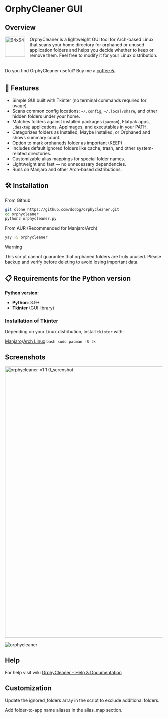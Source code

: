 # OrphyCleaner GUI

## Overview
<img width="64" height="64" alt="64x64" src="https://github.com/user-attachments/assets/ab88f709-2ab5-446d-8219-2f50f1920540" align="left" style="margin-right:15px"/>

OrphyCleaner is a lightweight GUI tool for Arch-based Linux that scans your home directory for orphaned or unused application folders and helps you decide whether to keep or remove them. Feel free to modify it for your Linux distribution. <br /> <br />

Do you find OrphyCleaner useful? Buy me a [coffee ☕](https://ko-fi.com/dodog)

## 🚀 Features

- Simple GUI built with Tkinter (no terminal commands required for usage).
- Scans common config locations: `~/.config`, `~/.local/share`, and other hidden folders under your home.
- Matches folders against installed packages (`pacman`), Flatpak apps, `.desktop` applications, AppImages, and executables in your PATH.
- Categorizes folders as Installed, Maybe Installed, or Orphaned and shows summary count.
- Option to mark orphaneds folder as important (KEEP)
- Includes default ignored folders like cache, trash, and other system-related directories.
- Customizable alias mappings for special folder names.
- Lightweight and fast — no unnecessary dependencies.
- Runs on Manjaro and other Arch-based distributions.

## 🛠️ Installation
From Github
   ```bash
   git clone https://github.com/dodog/orphycleaner.git
   cd orphycleaner
   python3 orphycleaner.py
   ```
From AUR (Recommended for Manjaro/Arch)
   ```bash
   yay -S orphycleaner
   ```

> [!WARNING]
> This script cannot guarantee that orphaned folders are truly unused. Please backup and verify before deleting to avoid losing important data.

## 📋 Requirements for the Python version

   **Python version:**
   - **Python**: 3.9+  
   - **Tkinter** (GUI library)  
   
   ### Installation of Tkinter
   Depending on your Linux distribution, install `tkinter` with:
   
   [Manjaro](https://manjaro.org)/[Arch Linux](https://archlinux.org)
     ```bash
     sudo pacman -S tk
      ```

## Screenshots
<img width="1500" height="868" alt="orphycleaner-v1 1 0_screnshot" src="https://github.com/user-attachments/assets/0a8a3307-87c9-44a9-835e-76a3772a34ae" />

![orphycleaner](https://github.com/user-attachments/assets/fc5ab883-8252-4486-80bd-9a4e730df632)




## Help
For help visit wiki [OrphyCleaner – Help & Documentation](https://github.com/dodog/orphycleaner/wiki)

## Customization
Update the ignored_folders array in the script to exclude additional folders.

Add folder-to-app name aliases in the alias_map section.



